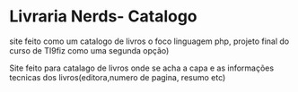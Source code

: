 # Livraria Nerds- Catalogo
site feito como um catalogo de livros o foco linguagem php, projeto final do curso de TI9fiz como uma segunda opção)

Site feito para catalago de livros onde se acha a capa e as informações tecnicas dos livros(editora,numero de pagina, resumo etc)
